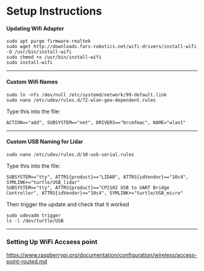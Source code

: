 # Setup Instructions

#### Updating Wifi Adapter
```
sudo apt purge firmware-realtek
sudo wget http://downloads.fars-robotics.net/wifi-drivers/install-wifi -O /usr/bin/install-wifi
sudo chmod +x /usr/bin/install-wifi
sudo install-wifi
```
---------------------

#### Custom Wifi Names

```
sudo ln -nfs /dev/null /etc/systemd/network/99-default.link
sudo nano /etc/udev/rules.d/72-wlan-geo-dependent.rules
```
Type this into the file:

```
ACTION=="add", SUBSYSTEM=="net", DRIVERS=="brcmfmac", NAME="wlan1"
```
---------------------
#### Custom USB Naming for Lidar

```
sudo nano /etc/udev/rules.d/10-usb-serial.rules
```

Type this into the file:

```
SUBSYSTEM=="tty", ATTRS{product}=="LIDAR", ATTRS{idVendor}=="10c4", SYMLINK+="turtle/USB_lidar"
SUBSYSTEM=="tty", ATTRS{product}=="CP2102 USB to UART Bridge Controller", ATTRS{idVendor}=="10c4", SYMLINK+="turtle/USB_micro"
```

Then trigger the update and check that it worked
```
sudo udevadm trigger
ls -l /dev/turtle/USB
```

---------------------
### Setting Up WiFi Accsess point
https://www.raspberrypi.org/documentation/configuration/wireless/access-point-routed.md